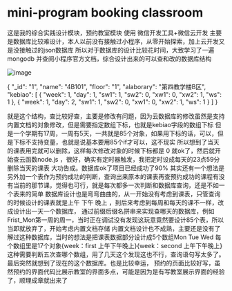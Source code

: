 # mini-program booking classroom
这是我的综合实践设计模块，预约教室模块
使用 微信开发工具+微信云开发
主要是数据库比较难设计，本人以前没有接触过小程序，从零开始探索，加上云开发又是没接触过的json数据库
所以对于数据库的设计比较花时间，大致学习了一遍mongodb 并查阅小程序官方文档，综合设计出来的可以查和改的数据库结构


![image](https://user-images.githubusercontent.com/44400254/143726870-f399c627-20b8-4898-80ec-a89e1d5ba447.png)



{
	"_id": "1",
	"name": "4B101",
	"floor": "1",
	"alaborary": "第四教学楼B区",
	"kebiao": [
		{
			"week": 1,
			"day": 1,
			"sw1": 1,
			"sw2": 0,
			"xw1": 0,
			"xw2": 1,
			"ws": 1
		},
		{
			"week": 1,
			"day": 2,
			"sw1": 1,
			"sw2": 0,
			"xw1": 0,
			"xw2": 1,
			"ws": 1
		}
   ]
}



就是这个结构，查比较好查，主要是修改有问题，因为云数据库的修改虽然是支持内置文档的对象修改，但是需要指定数组下标，也就是kebiao字段的数组下标
但是一个学期有17周，一周有5天，一共就是85个对象，如果用下标的话，可以，但是下标不支持变量，也就是说基本要用85个if才可以，这不现实
所以想到了当天的课表用完就可以删除，这样每次修改对象的时候下标都是 0 就ok了，然后就开始查云函数node.js ，很好，确实有定时器触发，我把定时设成每天的23点59分删除当天的课表
大功告成。数据库ok了项目已经成功了90%
其实还有一个想法是另外加一个表作为预约成功的判断，查询出来原本的课表再查预约成功的课程有没有当前的那节课，觉得也可行，就是每次都多一次判断和数据库查询，还是不如一个表来的简单
数据库设计也是弯弯曲曲的，从一开始没有考虑到课表，只管查询的时候设计的课表就是上午 下午 晚上 ，到后来考虑到每周和每天的课不一样，改成设计出一天一个数据库，
通过前缀后缀名拼串来实现查哪天的数据库，例如Frist_Mon第一周的周一，当时正在调试没有发现这玩意竟然要设计85个表，所以当即就放弃了，开始考虑内置文档存储
内置文档设计也不成熟，主要还是没有了解过这种数据库，当时的想法是把课表数据部分设计成5个数组Mon Tue Wed 每个数组里是17个对象{week：first 上午下午晚上}{week：second 上午下午晚上}
这种需要判断五次查哪个数组，用了几天这个发现这也不行，查询语句写太多了。最后突然就想到了现在的这个数据库。也是比较幸运，
预约的页面比较好写，虽然预约的界面代码比展示教室的界面多点，可能是因为是有写教室展示界面的经验了，顺理成章就出来了
